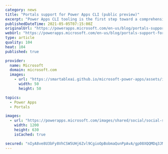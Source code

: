 ```yaml
---
category: news
title: "Portals support for Power Apps CLI (public preview)"
excerpt: "Power Apps CLI tooling is the first step toward a comprehensive application life-cycle management (ALM) story where the enterprise developers and ISVs can create, build, debug, and publish their extensions and customizations quickly and efficiently. More information: What is Microsoft Power Apps CLI?\r\n\r\nWith"
publishedDateTime: 2021-05-05T07:15:00Z
originalUrl: "https://powerapps.microsoft.com/en-us/blog/portals-support-for-power-apps-cli-public-preview/"
webUrl: "https://powerapps.microsoft.com/en-us/blog/portals-support-for-power-apps-cli-public-preview/"
type: article
quality: 104
heat: 104
published: true

provider:
  name: Microsoft
  domain: microsoft.com
  images:
    - url: "https://smartableai.github.io/microsoft-power-apps/assets/images/organizations/microsoft.com-50x50.jpg"
      width: 50
      height: 50

topics:
  - Power Apps
  - Portals

images:
  - url: "https://powerapps.microsoft.com/images/shared/social/social-share-post-ignite.png"
    width: 1200
    height: 630
    isCached: true

secured: "nIyA8ve8U3bFy8VhCSW5UHj6Zvl9CgioOpBobmaQunPpAvA/gp08XQQMDq3JMT2BJ3GnmYJAD2vAzH6ISqNYVQQmfGWGC9YrHOyjEf5/ReZt8J981TIN7fV0hCjxgTNEnlsQvbK1AhYZLen9YnBjWQncc6Un3fmydLWP/PiV12zcBZQ3Kdi/pW8oP3CQuSWK4zq8dD624ctpttuGCc85bzCWcpWbWaiVbFjEai9njCGS8GfiiNE5Vfc4WIskFT/W9VjjPSg7If3qWYOnqQ5aYuicRqwlkuCCdpFX+xJ9UBlEdLOsxsZLqBHsiW70JHI82iQxo/IFe2mA3GNk5zKHjoVbwoL0HJnv5PILEMQR7r4=;iqkmA82O6gpAXvRlFjNv2Q=="
---
```


